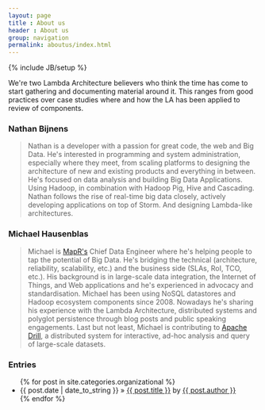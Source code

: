 ```yaml
---
layout: page
title : About us
header : About us
group: navigation
permalink: aboutus/index.html
---
```

{% include JB/setup %}

We're two Lambda Architecture believers who think the time has come to start
gathering and documenting material around it. This ranges from good practices
over case studies where and how the LA has been applied to review of components.


### Nathan Bijnens

>  Nathan is a developer with a passion for great code, the web and Big Data. 
>  He's interested in programming and system administration, especially where
>  they meet, from scaling platforms to designing the architecture of new and 
>  existing products and everything in between.
>  He's focused on data analysis and building Big Data Applications. Using Hadoop, 
>  in combination with Hadoop Pig, Hive and Cascading. Nathan follows the rise of 
>  real-time big data closely, actively developing applications on top of Storm. 
>  And designing Lambda-like architectures. 

### Michael Hausenblas

>  Michael is [MapR's](http://mapr.com) Chief Data Engineer where he's helping people to tap the potential of Big Data. 
>  He's bridging the technical (architecture, reliability, scalability, etc.) and the business side (SLAs, RoI, TCO, etc.).
>  His background is in large-scale data integration, the Internet of Things, and Web
>  applications and he's experienced in advocacy and standardisation. Michael has been
>  using NoSQL datastores and Hadoop ecosystem components since 2008. Nowadays he's 
>  sharing his experience with the Lambda Architecture, distributed systems and 
>  polyglot persistence through blog posts and public speaking engagements. 
>  Last but not least, Michael is contributing to [Apache Drill](http://incubator.apache.org/drill/),
>  a distributed system for interactive, ad-hoc analysis and query of large-scale datasets.


### Entries

<ul class="posts">
  {% for post in site.categories.organizational %}
    <li><span>{{ post.date | date_to_string }}</span> &raquo; <a href="{{ BASE_PATH }}{{ post.url }}">{{ post.title }}</a> by <a href="http://twitter.com/{{ post.author_twitter }}">{{ post.author }}</a></li>
  {% endfor %}
</ul>

